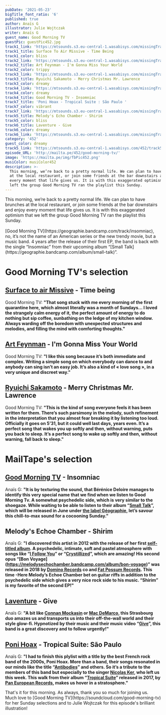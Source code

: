 ```yaml
---
pubDate: '2021-05-23'
bigTitle_font_ratio: '6'
published: true
author: Anaïs G
illustrator: Julie Wojtczak
writer: Anaïs G
guest_name: Good Morning TV
guestPic: guestPic452.jpg
track1_link: 'https://mtsounds.s3.eu-central-1.wasabisys.com/missingTrack.mp3'
track1_title: Surface To Air Missive - Time Being
track1_color: bliss
track2_link: 'https://mtsounds.s3.eu-central-1.wasabisys.com/missingTrack.mp3'
track2_title: Art Feynman - I'm Gonna Miss Your World
track2_color: trippy
track3_link: 'https://mtsounds.s3.eu-central-1.wasabisys.com/missingTrack.mp3'
track3_title: Ryuichi Sakamoto - Merry Christmas Mr. Lawrence
track3_color: dreamy
track4_link: 'https://mtsounds.s3.eu-central-1.wasabisys.com/missingTrack.mp3'
track4_color: dreamy
track4_title: Good Morning TV - Insomniac
track7_title: 'Poni Hoax - Tropical Suite : São Paulo '
track7_color: vibrant
track7_link: 'https://mtsounds.s3.eu-central-1.wasabisys.com/missingTrack.mp3'
track5_title: Melody's Echo Chamber - Shirim
track5_color: bliss
track6_title: Laventure - Give
track6_color: dreamy
track6_link: 'https://mtsounds.s3.eu-central-1.wasabisys.com/missingTrack.mp3'
category: '452'
guest_color: dreamy
track5_link: 'https://mtsounds.s3.eu-central-1.wasabisys.com/452/track5.mp3'
episode_URL: 'http://mailta.pe/452/good-morning-tv/'
image: 'https://mailta.pe/img/fbPic452.png'
musiColor: musiColor452
description: >-
  This morning, we’re back to a pretty normal life. We can plan to have brunches
  at the local restaurant, or join some friends at the bar downstairs and enjoy
  every moment that life gives us. It is with this exaggerated optimism that we
  left the group Good Morning TV ran the playlist this Sunday.
---
```

<p id="introduction">This morning, we’re back to a pretty normal life. We can plan to have brunches at the local restaurant, or join some friends at the bar downstairs and enjoy every moment that life gives us. It is with this exaggerated optimism that we left the group Good Morning TV ran the playlist this Sunday. 
<br> <br>
[Good Morning TV](https://geographie.bandcamp.com/track/insomniac), no, it’s not the name of an American series or the new trendy movie, but a music band. 4 years after the release of their first EP, the band is back with the single “Insomniac” from their upcoming album “[Small Talk](https://geographie.bandcamp.com/album/small-talk)”.
</p>

# Good Morning TV's selection

## [Surface to air Missive](https://surfacetoairmissive.bandcamp.com/album/surface-to-air-missive) - Time being
Good Morning TV: **"**That song stuck with me every morning of the first quarantine here, which almost literally was a month of Sundays… I loved the strangely calm energy of it, the perfect amount of energy to do nothing but sip coffee, sunbathing on the ledge of my kitchen window. Always warding off the boredom with unexpected structures and melodies, and filling the mind with comforting thoughts.**"**


## [Art Feynman](https://artfeynman.bandcamp.com/) - I'm Gonna Miss Your World
Good Morning TV: **"**I like this song because it’s both immediate and complex. Writing a simple song on which everybody can dance to and anybody can sing isn’t an easy job. It’s also a kind of « love song », in a very unique and discreet way.**"**


## [Ryuichi Sakamoto](http://sitesakamoto.com/) - Merry Christmas Mr. Lawrence
Good Morning TV: **"**This is the kind of song everyone feels it has been written for them. There’s such parsimony in the melody, such refinement in the interpretation that you almost fear breaking it by listening too loud. Officially it goes on 5’31, but it could well last days, years even. It’s a perfect song that wakes you up softly and then, without warning, puts you back to sleep. It’s a perfect song to wake up softly and then, without warning, fall back to sleep.**"**

# MailTape's selection

## [Good Morning TV](https://soundcloud.com/good-morning-tv) - Insomniac
Anaïs G: **"**It is by texturing the sound, that Bérénice Deloire manages to identify this very special name that we find when we listen to Good Morning Tv. A somewhat psychedelic side, which is very similar to the shoegaze. While waiting to be able to listen to their album “[Small Talk](https://geographie.bandcamp.com/album/small-talk)”, which will be released in June under [the label Géographie](https://geographie.bandcamp.com/), let’s savour this chill-to-max sound for a cocooning Sunday.**"**

## Melody's Echoe Chamber - Shirim
Anaïs G: **"**I discovered this artist in 2012 with the release of her first [self-titled album](https://melodysechochamber.bandcamp.com/album/melodys-echo-chamber). A psychedelic, intimate, soft and pastel atmosphere with songs like “[I Follow You](https://www.youtube.com/watch?v=v29I0srhPwg)” or “[Crystillized](https://www.youtube.com/watch?v=sfy0_vhfb-s)”, which are amazing! His second opus “[Bon Voyage] (https://melodysechochamber.bandcamp.com/album/bon-voyage)” was released in 2018 by [Domino Records](https://www.dominomusic.com/fr) co and [Fat Possum Records](https://fatpossum.com/). This time -Here Melody’s Echoe Chamber bet on guitar riffs in addition to the psychedelic side which gives a very nice rock side to his music. “Shirim” is my favorite of the second EP!**"**

## [Laventure](https://laventure.bandcamp.com/) - Give
Anaïs G: **"**A bit like [Connan Mockasin](https://connanmockasin.bandcamp.com/) or [Mac DeMarco](https://www.mac-demarco.com/), this Strasbourg duo amazes us and transports us into their off-the-wall world and their style glow-fi. Hypnotized by their music and their music video “[Give](https://www.youtube.com/watch?v=uWa1IeUMq0U)”, this band is a great discovery and to follow urgently!**"**

## [Poni Hoax](https://ponihoax.bandcamp.com/) - Tropical Suite: São Paulo
Anaïs G: **"**I had to finish this plylist with a title by the best French rock band of the 2000s, Poni Hoax. More than a band, their songs resonated in our minds like the title “[Antibodies](https://www.youtube.com/watch?v=hYeh7AnwbUY)” and others. So it’s a tribute to the members of this band but especially to the singer [Nicolas Ker](https://fr.wikipedia.org/wiki/Nicolas_Ker), who left us this week. This walk from their album “[Tropical Suite](https://ponihoax.bandcamp.com/album/tropical-suite)” released in 2017, by [Pan European Records](http://paneuropeanrecording.com/), makes us hover in a stratosphere.**"**

<p id="outroduction">That's it for this morning. As always, thank you so much for joining us. Much love to [Good Morning TV](https://soundcloud.com/good-morning-tv) for her Sunday selections and to Julie Wojtczak for this episode's brilliant illustration! </p>
